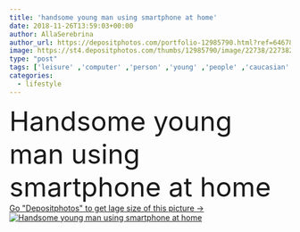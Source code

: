 ```yaml
---
title: 'handsome young man using smartphone at home'
date: 2018-11-26T13:59:03+00:00
author: AllaSerebrina
author_url: https://depositphotos.com/portfolio-12985790.html?ref=64678756
image: https://st4.depositphotos.com/thumbs/12985790/image/22738/227382282/api_thumb_450.jpg?forcejpeg=true
type: "post"
tags: ['leisure' ,'computer' ,'person' ,'young' ,'people' ,'caucasian' ,'male' ,'man' ,'home' ,'electronics' ,'lifestyle' ,'indoors' ,'apartment' ,'casual' ,'handsome' ,'gadget' ,'smartphone' ,'Homey' ,'Domestic Life' ,'at home' ,'millennial' ,'digital device' ]
categories: 
  - lifestyle
---
```

<div aling="center">
            <font size="60"> Handsome young man using smartphone at home</font>   
</div>
<div>
    <a href='https://st4.depositphotos.com/thumbs/12985790/image/22738/227382282/api_thumb_450.jpg?forcejpeg=true?ref=64678756' target=_blank > Go "Depositphotos" to get lage size of this picture ->
        <img href='https://st4.depositphotos.com/thumbs/12985790/image/22738/227382282/api_thumb_450.jpg?forcejpeg=true?ref=64678756' src='https://st4.depositphotos.com/12985790/22738/i/950/depositphotos_227382282-stock-photo-handsome-young-man-using-smartphone.jpg?forcejpeg=true' alt='Handsome young man using smartphone at home' >
    </a>
</div>

